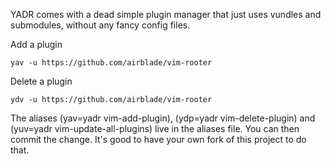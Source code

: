 YADR comes with a dead simple plugin manager that just uses vundles and submodules, without any fancy config files.

Add a plugin

    yav -u https://github.com/airblade/vim-rooter

Delete a plugin

    ydv -u https://github.com/airblade/vim-rooter

The aliases (yav=yadr vim-add-plugin), (ydp=yadr vim-delete-plugin) and (yuv=yadr vim-update-all-plugins) live in the aliases file.
You can then commit the change. It's good to have your own fork of this project to do that.
